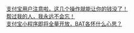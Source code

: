   
[支付宝用户注意啦，这几个操作就能让你的钱没了！](http://www.dianyue.me/archives/255/q80saylobt26ef96/)  
[帮过我的人，我永远不会忘！](http://www.dianyue.me/archives/744/783oc6wg1nybh5p4/)  
[支付宝小程序即将全量开放，BAT各怀什么心思？](http://www.dianyue.me/archives/237/bi4msj9j653jl2u7/)
